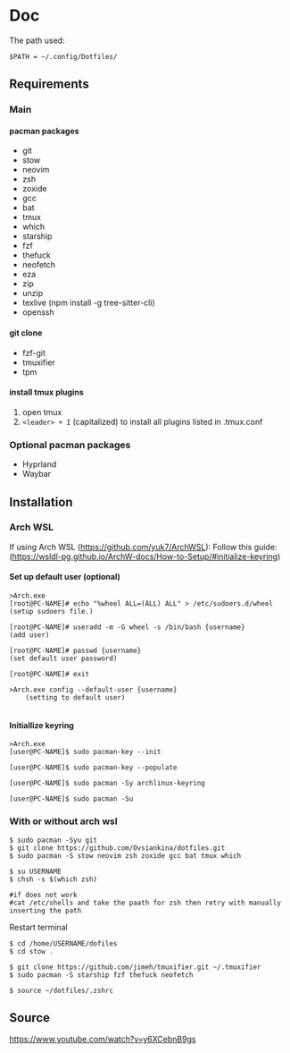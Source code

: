 # Doc

The path used:

`$PATH = ~/.config/Dotfiles/`

## Requirements

### Main

#### pacman packages
- git
- stow
- neovim
- zsh
- zoxide
- gcc
- bat
- tmux
- which
- starship
- fzf
- thefuck
- neofetch
- eza
- zip
- unzip
- texlive (npm install -g tree-sitter-cli)
- openssh

#### git clone
- fzf-git
- tmuxifier
- tpm

#### install tmux plugins
1. open tmux
2. `<leader> + I` (capitalized) to install all plugins listed in .tmux.conf

### Optional pacman packages
- Hyprland
- Waybar

## Installation

### Arch WSL
If using Arch WSL (https://github.com/yuk7/ArchWSL):
Follow this guide: (https://wsldl-pg.github.io/ArchW-docs/How-to-Setup/#initialize-keyring)

#### Set up default user (optional)

```
>Arch.exe
[root@PC-NAME]# echo "%wheel ALL=(ALL) ALL" > /etc/sudoers.d/wheel
(setup sudoers file.)

[root@PC-NAME]# useradd -m -G wheel -s /bin/bash {username}
(add user)

[root@PC-NAME]# passwd {username}
(set default user password)

[root@PC-NAME]# exit

>Arch.exe config --default-user {username}
    (setting to default user)


```
#### Initiallize keyring
```
>Arch.exe
[user@PC-NAME]$ sudo pacman-key --init

[user@PC-NAME]$ sudo pacman-key --populate

[user@PC-NAME]$ sudo pacman -Sy archlinux-keyring

[user@PC-NAME]$ sudo pacman -Su

```

### With or without arch wsl
```
$ sudo pacman -Syu git
$ git clone https://github.com/Ovsiankina/dotfiles.git
$ sudo pacman -S stow neovim zsh zoxide gcc bat tmux which

$ su USERNAME
$ chsh -s $(which zsh)

#if does not work
#cat /etc/shells and take the paath for zsh then retry with manually inserting the path

```
Restart terminal

```
$ cd /home/USERNAME/dofiles
$ cd stow .

$ git clone https://github.com/jimeh/tmuxifier.git ~/.tmuxifier
$ sudo pacman -S starship fzf thefuck neofetch

$ source ~/dotfiles/.zshrc

```
## Source

https://www.youtube.com/watch?v=y6XCebnB9gs
